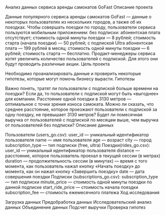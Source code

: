 Анализ данных сервиса аренды самокатов GoFast
Описание проекта

Данные популярного сервиса аренды самокатов GoFast — данные о некоторых пользователях из нескольких городов, а также об их поездках.
Чтобы совершать поездки по городу, пользователи сервиса пользуются мобильным приложением: без подписки: абонентская плата отсутствует; стоимость одной минуты поездки — 8 рублей; стоимость старта (начала поездки) — 50 рублей; с подпиской Ultra абонентская плата — 199 рублей в месяц; стоимость одной минуты поездки — 6 рублей; стоимость старта — бесплатно.
Продакт-менеджеры сервиса хотят увеличить количество пользователей с подпиской. Для этого они будут проводить различные акции.
Цель проекта

Необходимо проанализировать данные и проверить некоторые гипотезы, которые могут помочь бизнесу вырасти.
Гипотезы

Важно понять, тратят ли пользователи с подпиской больше времени на поездки? Если да, то пользователи с подпиской могут быть «выгоднее» для компании.
Расстояние одной поездки в 3130 метров — оптимальное с точки зрения износа самоката. Можно ли сказать, что среднее расстояние, которое проезжают пользователи с подпиской за одну поездку, не превышает 3130 метров?
Будет ли помесячная выручка от пользователей с подпиской по месяцам выше, чем выручка от пользователей без подписки?
Описание данных

Пользователи (users_go.csv):
user_id — уникальный идентификатор пользователя
name — имя пользователя
age — возраст
city — город
subscription_type — тип подписки (free, ultra)
Поездки(rides_go.csv):
user_id — уникальный идентификатор пользователя
distance — расстояние, которое пользователь проехал в текущей сессии (в метрах)
duration — продолжительность сессии (в минутах) — время с того момента, как пользователь нажал кнопку «Начать поездку» до момента, как он нажал кнопку «Завершить поездку»
date — дата совершения поездки
Подписки (subscriptions_go.csv):
subscription_type — тип подписки
minute_price — стоимость одной минуты поездки по данной подписке
start_ride_price — стоимость начала поездки
subscription_fee — стоимость ежемесячного платежа
Ход исследования

Загрузка данных
Предобработка данных
Исследовательский анализ данных
Объединение данных
Подсчет выручки
Проверка гипотез
